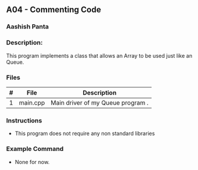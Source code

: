 
## A04 - Commenting Code
### Aashish Panta 
### Description:

This program implements a class that allows an Array to be used just like an Queue.

### Files

|   #   | File     | Description                      |
| :---: | -------- | -------------------------------- |
|   1   | main.cpp | Main driver of my Queue program . |


### Instructions

- This program does not require any non standard libraries

### Example Command

- None for now.
